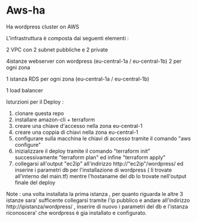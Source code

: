 # Aws-ha
Ha wordpress cluster on AWS

L'infrastruttura è composta dai seguenti elementi :

2 VPC con 2 subnet pubbliche e 2 private

4istanze webserver con wordpress (eu-central-1a / eu-central-1b) 2 per ogni zona

1 istanza RDS per ogni zona (eu-central-1a / eu-central-1b)

1 load balancer

Isturzioni per il Deploy : 

1) clonare questa repo
2) installare amazon-cli + terraform
3) creare una chiave d'accesso nella zona eu-central-1
4) creare una coppia di chiavi nella zona eu-central-1
5) configurare sulla macchina le chiavi di accesso tramite il comando "aws configure"
6) inizializzare il deploy tramite il comando "terraform init" successivamente "terraform plan" ed infine "terraform apply"
7) collegarsi all'output "ec2ip" all'indirizzo http://"ec2ip"/wordpress/ ed inserire i parametri db per l'installazione di wordpress ( li trovate all'interno del main.tf) mentre l'hostaname del db lo trovate nell'output finale del deploy


Note : una volta installata la prima istanza , per quanto riguarda le altre 3 istanze sara' sufficente collegarsi tramite l'ip pubblico e andare all'indirizzo http://ipistanza/wordpress/ , inserire di nuovo i parametri del db e l'istanza riconoscera' che wordpress è gia installato e configurato.
